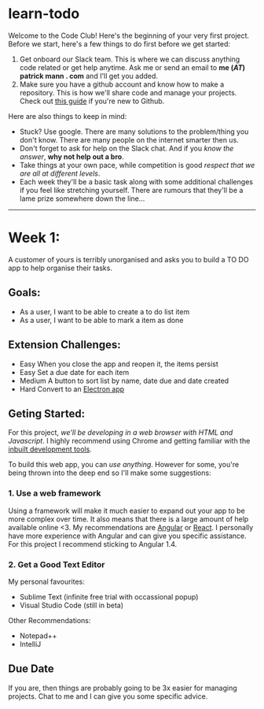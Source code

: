 # learn-todo

Welcome to the Code Club! Here's the beginning of your very first project. Before we start, here's a few things to do first before we get started:

1. Get onboard our Slack team. This is where we can discuss anything code related or get help anytime. Ask me or send an email to **me (*AT*) patrick mann . com** and I'll get you added.
2. Make sure you have a github account and know how to make a repository. This is how we'll share code and manage your projects. Check out [this guide](https://guides.github.com/activities/hello-world/) if you're new to Github.

Here are also things to keep in mind:
- Stuck? Use google. There are many solutions to the problem/thing you don't know. There are many people on the internet smarter then us.
- Don't forget to ask for help on the Slack chat. And if you *know the answer*, **why not help out a bro**.
- Take things at your own pace, while competition is good *respect that we are all at different levels*.
- Each week they'll be a basic task along with some additional challenges if you feel like stretching yourself. There are rumours that they'll be a lame prize somewhere down the line...


_____



# Week 1: 
A customer of yours is terribly unorganised and asks you to build a TO DO app to help organise their tasks.

## Goals: 
- As a user, I want to be able to create a to do list item
- As a user, I want to be able to mark a item as done

## Extension Challenges:
- Easy 		When you close the app and reopen it, the items persist
- Easy 		Set a due date for each item
- Medium 	A button to sort list by name, date due and date created
- Hard		Convert to an [Electron app](http://electron.atom.io/)

## Geting Started:
For this project, *we'll be developing in a web browser with HTML and Javascript*. I highly recommend using Chrome and getting familiar with the [inbuilt development tools](https://developer.chrome.com/devtools).

To build this web app, you can *use anything*. However for some, you're being thrown into the deep end so I'll make some suggestions:

### 1. Use a web framework
Using a framework will make it much easier to expand out your app to be more complex over time. It also means that there is a large amount of help available online <3.
My recommendations are [Angular](https://angularjs.org/) or [React](https://facebook.github.io/react/). I personally have more experience with Angular and can give you specific assistance. For this project I recommend sticking to Angular 1.4.

### 2. Get a Good Text Editor

My personal favourites:
- Sublime Text (infinite free trial with occassional popup)
- Visual Studio Code (still in beta)

Other Recommendations:
- Notepad++
- IntelliJ 


## Due Date
If you are, then things are probably going to be 3x easier for managing projects. Chat to me and I can give you some specific advice.

